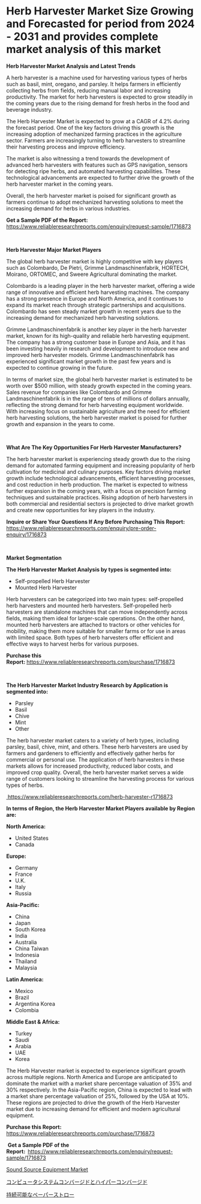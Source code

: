 <p><h1>Herb Harvester Market Size Growing and Forecasted for period from 2024 - 2031 and provides complete market analysis of this market</h1></p><p><strong>Herb Harvester Market Analysis and Latest Trends</strong></p>
<p><p>A herb harvester is a machine used for harvesting various types of herbs such as basil, mint, oregano, and parsley. It helps farmers in efficiently collecting herbs from fields, reducing manual labor and increasing productivity. The market for herb harvesters is expected to grow steadily in the coming years due to the rising demand for fresh herbs in the food and beverage industry.</p><p>The Herb Harvester Market is expected to grow at a CAGR of 4.2% during the forecast period. One of the key factors driving this growth is the increasing adoption of mechanized farming practices in the agriculture sector. Farmers are increasingly turning to herb harvesters to streamline their harvesting process and improve efficiency.</p><p>The market is also witnessing a trend towards the development of advanced herb harvesters with features such as GPS navigation, sensors for detecting ripe herbs, and automated harvesting capabilities. These technological advancements are expected to further drive the growth of the herb harvester market in the coming years.</p><p>Overall, the herb harvester market is poised for significant growth as farmers continue to adopt mechanized harvesting solutions to meet the increasing demand for herbs in various industries.</p></p>
<p><strong>Get a Sample PDF of the Report:&nbsp;</strong> <a href="https://www.reliableresearchreports.com/enquiry/request-sample/1716873">https://www.reliableresearchreports.com/enquiry/request-sample/1716873</a></p>
<p>&nbsp;</p>
<p><strong>Herb Harvester Major Market Players</strong></p>
<p><p>The global herb harvester market is highly competitive with key players such as Colombardo, De Pietri, Grimme Landmaschinenfabrik, HORTECH, Moirano, ORTOMEC, and Sweere Agricultural dominating the market. </p><p>Colombardo is a leading player in the herb harvester market, offering a wide range of innovative and efficient herb harvesting machines. The company has a strong presence in Europe and North America, and it continues to expand its market reach through strategic partnerships and acquisitions. Colombardo has seen steady market growth in recent years due to the increasing demand for mechanized herb harvesting solutions.</p><p>Grimme Landmaschinenfabrik is another key player in the herb harvester market, known for its high-quality and reliable herb harvesting equipment. The company has a strong customer base in Europe and Asia, and it has been investing heavily in research and development to introduce new and improved herb harvester models. Grimme Landmaschinenfabrik has experienced significant market growth in the past few years and is expected to continue growing in the future.</p><p>In terms of market size, the global herb harvester market is estimated to be worth over $500 million, with steady growth expected in the coming years. Sales revenue for companies like Colombardo and Grimme Landmaschinenfabrik is in the range of tens of millions of dollars annually, reflecting the strong demand for herb harvesting equipment worldwide. With increasing focus on sustainable agriculture and the need for efficient herb harvesting solutions, the herb harvester market is poised for further growth and expansion in the years to come.</p></p>
<p>&nbsp;</p>
<p><strong>What Are The Key Opportunities For Herb Harvester Manufacturers?</strong></p>
<p><p>The herb harvester market is experiencing steady growth due to the rising demand for automated farming equipment and increasing popularity of herb cultivation for medicinal and culinary purposes. Key factors driving market growth include technological advancements, efficient harvesting processes, and cost reduction in herb production. The market is expected to witness further expansion in the coming years, with a focus on precision farming techniques and sustainable practices. Rising adoption of herb harvesters in both commercial and residential sectors is projected to drive market growth and create new opportunities for key players in the industry.</p></p>
<p><strong>Inquire or Share Your Questions If Any Before Purchasing This Report:</strong> <a href="https://www.reliableresearchreports.com/enquiry/pre-order-enquiry/1716873">https://www.reliableresearchreports.com/enquiry/pre-order-enquiry/1716873</a></p>
<p>&nbsp;</p>
<p><strong>Market Segmentation</strong></p>
<p><strong>The Herb Harvester Market Analysis by types is segmented into:</strong></p>
<p><ul><li>Self-propelled Herb Harvester</li><li>Mounted Herb Harvester</li></ul></p>
<p><p>Herb harvesters can be categorized into two main types: self-propelled herb harvesters and mounted herb harvesters. Self-propelled herb harvesters are standalone machines that can move independently across fields, making them ideal for larger-scale operations. On the other hand, mounted herb harvesters are attached to tractors or other vehicles for mobility, making them more suitable for smaller farms or for use in areas with limited space. Both types of herb harvesters offer efficient and effective ways to harvest herbs for various purposes.</p></p>
<p><strong>Purchase this Report:&nbsp;</strong><a href="https://www.reliableresearchreports.com/purchase/1716873">https://www.reliableresearchreports.com/purchase/1716873</a></p>
<p>&nbsp;</p>
<p><strong>The Herb Harvester Market Industry Research by Application is segmented into:</strong></p>
<p><ul><li>Parsley</li><li>Basil</li><li>Chive</li><li>Mint</li><li>Other</li></ul></p>
<p><p>The herb harvester market caters to a variety of herb types, including parsley, basil, chive, mint, and others. These herb harvesters are used by farmers and gardeners to efficiently and effectively gather herbs for commercial or personal use. The application of herb harvesters in these markets allows for increased productivity, reduced labor costs, and improved crop quality. Overall, the herb harvester market serves a wide range of customers looking to streamline the harvesting process for various types of herbs.</p></p>
<p><a href="https://www.reliableresearchreports.com/herb-harvester-r1716873">&nbsp;https://www.reliableresearchreports.com/herb-harvester-r1716873</a></p>
<p><strong>In terms of Region, the Herb Harvester Market Players available by Region are:</strong></p>
<p>
    <p> <strong> North America: </strong>
        <ul>
            <li>United States</li>
            <li>Canada</li>
        </ul>
        </p> 
    <p> <strong> Europe: </strong>
        <ul>
            <li>Germany</li>
            <li>France</li>
            <li>U.K.</li>
            <li>Italy</li>
            <li>Russia</li>
        </ul>
        </p> 
    <p> <strong> Asia-Pacific: </strong>
        <ul>
            <li>China</li>
            <li>Japan</li>
            <li>South Korea</li>
            <li>India</li>
            <li>Australia</li>
            <li>China Taiwan</li>
            <li>Indonesia</li>
            <li>Thailand</li>
            <li>Malaysia</li>
        </ul>
        </p> 
    <p> <strong> Latin America: </strong>
        <ul>
            <li>Mexico</li>
            <li>Brazil</li>
            <li>Argentina Korea</li>
            <li>Colombia</li>
        </ul>
        </p> 
    <p> <strong> Middle East & Africa: </strong>
        <ul>
            <li>Turkey</li>
            <li>Saudi</li>
            <li>Arabia</li>
            <li>UAE</li>
            <li>Korea</li>
        </ul>
    </p>
    </p>
<p><p>The Herb Harvester market is expected to experience significant growth across multiple regions. North America and Europe are anticipated to dominate the market with a market share percentage valuation of 35% and 30% respectively. In the Asia-Pacific region, China is expected to lead with a market share percentage valuation of 25%, followed by the USA at 10%. These regions are projected to drive the growth of the Herb Harvester market due to increasing demand for efficient and modern agricultural equipment.</p></p>
<p><strong>Purchase this Report: </strong><a href="https://www.reliableresearchreports.com/purchase/1716873">https://www.reliableresearchreports.com/purchase/1716873</a></p>
<p>&nbsp;<strong>Get a Sample PDF of the Report:&nbsp;&nbsp;</strong><a href="https://www.reliableresearchreports.com/enquiry/request-sample/1716873">https://www.reliableresearchreports.com/enquiry/request-sample/1716873</a></p>
<p><strong></strong></p>
<p><p><a href="https://github.com/shotows/Market-Research-Report-List-3/blob/main/sound-source-equipment-market.md">Sound Source Equipment Market</a></p><p><a href="https://github.com/DeonBoer2023/Market-Research-Report-List-1/blob/main/3885715119552.md">コンピュータシステムコンバージドとハイパーコンバージド</a></p><p><a href="https://github.com/dawson566/Market-Research-Report-List-1/blob/main/9608661119551.md">持続可能なペーパーストロー</a></p></p>